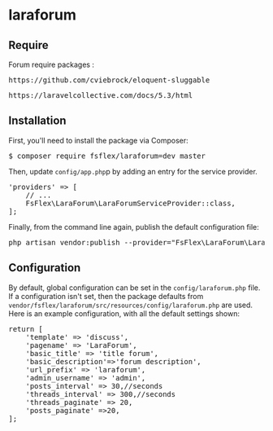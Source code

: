 # laraforum
<h2>Require</h2>
Forum require packages :
<div class="highlight highlight-source-shell"><pre>https://github.com/cviebrock/eloquent-sluggable</pre></div>
<div class="highlight highlight-source-shell"><pre>https://laravelcollective.com/docs/5.3/html</pre></div>
<h2>Installation</h2>
First, you'll need to install the package via Composer:
<div class="highlight highlight-source-shell"><pre>$ composer require fsflex/laraforum=dev_master</pre></div>
Then, update <code>config/app.php</code>p by adding an entry for the service provider.
<div class="highlight highlight-text-html-php"><pre><span class="pl-s1"><span class="pl-s"><span class="pl-pds">'</span>providers<span class="pl-pds">'</span></span> <span class="pl-k">=&gt;</span> [</span>
<span class="pl-s1">    <span class="pl-c"><span class="pl-c">//</span> ...</span></span>
<span class="pl-s1">    <span class="pl-c1">FsFlex\LaraForum\</span><span class="pl-c1">LaraForumServiceProvider</span><span class="pl-k">::</span><span class="pl-c1">class</span>,</span>
<span class="pl-s1">];</span></pre></div>
Finally, from the command line again, publish the default configuration file:
<div class="highlight highlight-source-shell"><pre>php artisan vendor:publish --provider=<span class="pl-s"><span class="pl-pds">"</span>FsFlex\LaraForum\LaraForumServiceProvider<span class="pl-pds">"</span></span></pre></div>
<h2> Configuration </h2>
By default, global configuration can be set in the <code>config/laraforum.php</code> file. 
If a configuration isn't set, then the package defaults from <code>vendor/fsflex/laraforum/src/resources/config/laraforum.php</code> are used.
Here is an example configuration, with all the default settings shown:
<div class="highlight highlight-text-html-php"><pre>return [
    'template' => 'discuss',
    'pagename' => 'LaraForum',
    'basic_title' => 'title forum',
    'basic_description'=>'forum description',
    'url_prefix' => 'laraforum',
    'admin_username' => 'admin',
    'posts_interval' => 30,//seconds
    'threads_interval' => 300,//seconds
    'threads_paginate' => 20,
    'posts_paginate' =>20,
];</pre></div>

